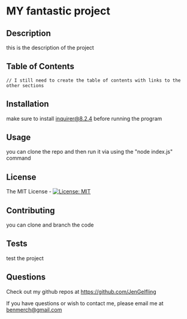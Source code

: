 
# MY fantastic project
    
## Description
    
this is the description of the project
    
## Table of Contents
    // I still need to create the table of contents with links to the other sections
## Installation
    
make sure to install inquirer@8.2.4 before running the program
    
## Usage
    
you can clone the repo and then run it via using the "node index.js" command
    
## License
    
The MIT License - [![License: MIT](https://img.shields.io/badge/License-MIT-yellow.svg)](https://opensource.org/licenses/MIT)
    
## Contributing
    
you can clone and branch the code
    
## Tests
    
test the project
    
## Questions
    
Check out my github repos at https://github.com/JenGelfling
    
If you have questions or wish to contact me, please email me at benmerch@gmail.com
